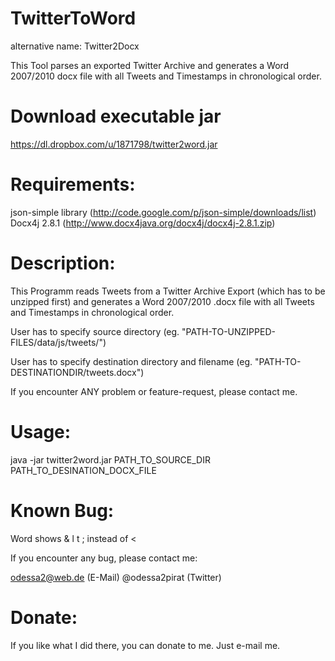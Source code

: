 TwitterToWord
=============
alternative name: Twitter2Docx

This Tool parses an exported Twitter Archive and generates a Word 2007/2010 docx file with all Tweets and Timestamps in chronological order.

Download executable jar
=======================
https://dl.dropbox.com/u/1871798/twitter2word.jar

Requirements:
=============
json-simple library (http://code.google.com/p/json-simple/downloads/list)
Docx4j 2.8.1 (http://www.docx4java.org/docx4j/docx4j-2.8.1.zip)


Description:
============

This Programm reads Tweets from a Twitter Archive Export (which has to be unzipped first) and generates a Word 2007/2010 .docx file with all Tweets and Timestamps in chronological order.

User has to specify source directory (eg. "PATH-TO-UNZIPPED-FILES/data/js/tweets/")

User has to specify destination directory and filename (eg. "PATH-TO-DESTINATIONDIR/tweets.docx")

If you encounter ANY problem or feature-request, please contact me.

Usage:
=========
java -jar twitter2word.jar PATH_TO_SOURCE_DIR PATH_TO_DESINATION_DOCX_FILE

Known Bug:
===========

Word shows & l t ; instead of <


If you encounter any bug, please contact me:

odessa2@web.de (E-Mail)
@odessa2pirat (Twitter)

Donate:
=========
If you like what I did there, you can donate to me. Just e-mail me.

